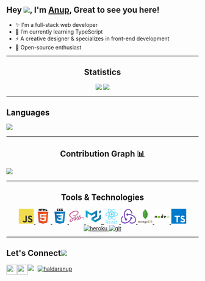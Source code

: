 ## Hey <img src="https://github.com/TheDudeThatCode/TheDudeThatCode/blob/master/Assets/Hi.gif" width="29px">, I'm [Anup](https://haldaranup.github.io/), Great to see you here!


  - ✨ I'm a full-stack web developer
  - 🌱 I’m currently learning TypeScript
  - ⚡ A creative designer & specializes in front-end development
  - 👯 Open-source enthusiast
<!--   <img src="https://media.giphy.com/media/dWesBcTLavkZuG35MI/giphy.gif" width="400" height="200"/> -->
  
  
---

<h2 align="center">Statistics </h2>
<p align="center">
<img width="48%" src="https://github-readme-stats.vercel.app/api?username=haldaranup&show_icons=true&theme=tokyonight" />     
 <img width="48%" src="https://github-readme-streak-stats.herokuapp.com/?user=haldaranup&show_icons=true&theme=tokyonight" />
     <p/>
     
---

## Languages
<img src="https://github-readme-stats.vercel.app/api/top-langs/?username=haldaranup&layout=compact&theme=tokyonight" />

---

 
<h2 align="center">Contribution Graph 📊</h2>

<img src="https://activity-graph.herokuapp.com/graph?username=haldaranup&theme=chartreuse-dark" />
  
  
---
 <h2 align="center">Tools & Technologies </h2>
<p align="center"> <a href="https://developer.mozilla.org/en-US/docs/Web/JavaScript" target="_blank" rel="noreferrer"> <img src="https://raw.githubusercontent.com/devicons/devicon/master/icons/javascript/javascript-original.svg" alt="javascript" width="40" height="40"/> </a> <a href="https://www.w3.org/html/" target="_blank" rel="noreferrer"> <img src="https://raw.githubusercontent.com/devicons/devicon/master/icons/html5/html5-original-wordmark.svg" alt="html5" width="40" height="40"/> <a href="https://www.w3schools.com/css/" target="_blank" rel="noreferrer"> <img src="https://raw.githubusercontent.com/devicons/devicon/master/icons/css3/css3-original-wordmark.svg" alt="css3" width="40" height="40"/> </a> <a href="https://sass-lang.com" target="_blank" rel="noreferrer"> <img src="https://raw.githubusercontent.com/devicons/devicon/master/icons/sass/sass-original.svg" alt="sass" width="40" height="40"/> </a> <a href="https://mui.com" target="_blank" rel="noreferrer">  <img src="https://github.com/devicons/devicon/blob/master/icons/materialui/materialui-original.svg" title="Material UI" alt="Material UI" width="40" height="40"/>&nbsp; </a> <a href="https://reactjs.org/" target="_blank" rel="noreferrer"> <img src="https://raw.githubusercontent.com/devicons/devicon/master/icons/react/react-original-wordmark.svg" alt="react" width="40" height="40"/> </a> <a href="https://redux.js.org" target="_blank" rel="noreferrer"> <img src="https://raw.githubusercontent.com/devicons/devicon/master/icons/redux/redux-original.svg" alt="redux" width="40" height="40"/> </a> <a href="https://www.mongodb.com/" target="_blank" rel="noreferrer"> <img src="https://raw.githubusercontent.com/devicons/devicon/master/icons/mongodb/mongodb-original-wordmark.svg" alt="mongodb" width="40" height="40"/> </a> <a href="https://nodejs.org" target="_blank" rel="noreferrer"> <img src="https://raw.githubusercontent.com/devicons/devicon/master/icons/nodejs/nodejs-original-wordmark.svg" alt="nodejs" width="40" height="40"/> </a> <a href="https://www.typescriptlang.org/" target="_blank" rel="noreferrer"> <img src="https://raw.githubusercontent.com/devicons/devicon/master/icons/typescript/typescript-original.svg" alt="typescript" width="40" height="40"/> </a> <a href="https://heroku.com" target="_blank" rel="noreferrer"> <img src="https://www.vectorlogo.zone/logos/heroku/heroku-icon.svg" alt="heroku" width="40" height="40"/> </a> <a href="https://git-scm.com/" target="_blank" rel="noreferrer"> <img src="https://www.vectorlogo.zone/logos/git-scm/git-scm-icon.svg" alt="git" width="40" height="40"/> </a>  </p>

<!--  <a href="https://postman.com" target="_blank" rel="noreferrer"> <img src="https://www.vectorlogo.zone/logos/getpostman/getpostman-icon.svg" alt="postman" width="40" height="40"/> </a> -->
 

<!--  <a href="https://expressjs.com" target="_blank" rel="noreferrer"> <img src="https://raw.githubusercontent.com/devicons/devicon/master/icons/express/express-original-wordmark.svg" alt="express" width="40" height="40"/> </a> -->
 

<!-- <a href="https://www.figma.com/" target="_blank" rel="noreferrer"> <img src="https://www.vectorlogo.zone/logos/figma/figma-icon.svg" alt="figma" width="40" height="40"/> </a> -->




___
<h2 align="left">Let's Connect<img src='https://raw.githubusercontent.com/ShahriarShafin/ShahriarShafin/main/Assets/handshake.gif' width="70px"> </h2>
 <p>
<a href="https://www.linkedin.com/in/haldar-anup">
 <img align="left" height="26" width="28px" src="https://cdn-icons-png.flaticon.com/512/174/174857.png"  />

</a>
<a href="https://twitter.com/haldar_anup1" target="_blank">
 <img align="left" height="26" width="28px" src="https://logodownload.org/wp-content/uploads/2014/09/twitter-logo-6.png" />

</a>

<!-- <a href="mailto:haldaranup.github@gmail.com">
  <img align="left" width="26px" src="https://cdn-icons-png.flaticon.com/512/281/281769.png" />
</a> -->

  
  

<a href="https://www.instagram.com/haldaranup1/">
 <img align="left" width="26px" src="https://upload.wikimedia.org/wikipedia/commons/thumb/a/a5/Instagram_icon.png/1024px-Instagram_icon.png" />

</a>
  
 <a href="https://medium.com/haldaranup" target="blank"><img align="center" src="https://raw.githubusercontent.com/rahuldkjain/github-profile-readme-generator/master/src/images/icons/Social/medium.svg" alt="haldaranup" height="26" width="30" />
 </a>
  
 </p>



 


<!-- **haldaranup/haldaranup** is a ✨ _special_ ✨ repository because its `README.md` (this file) appears on your GitHub profile.

Here are some ideas to get you started:

- 🔭 I’m currently working on ...
- 🌱 I’m currently learning ...
- 👯 I’m looking to collaborate on ...
- 🤔 I’m looking for help with ...
- 💬 Ask me about ...
- 📫 How to reach me: ...
- 😄 Pronouns: ...
- ⚡ Fun fact: ... -->

